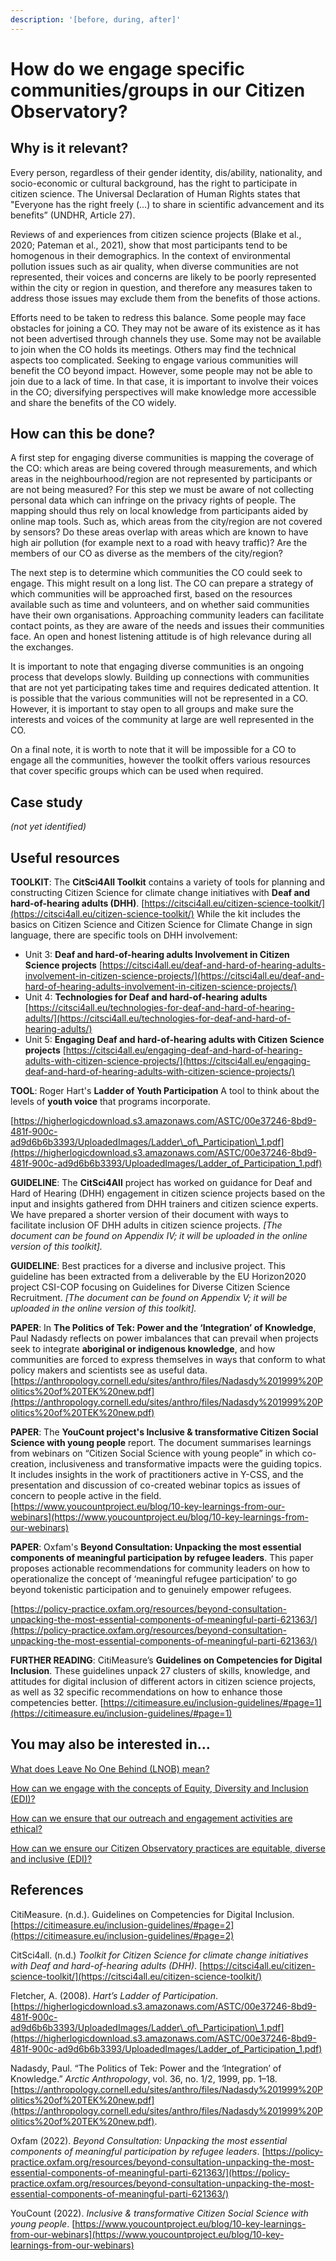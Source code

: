 ```yaml
---
description: '[before, during, after]'
---
```


# How do we engage specific communities/groups in our Citizen Observatory?

## Why is it relevant?

Every person, regardless of their gender identity, dis/ability, nationality, and socio-economic or cultural background, has the right to participate in citizen science. The Universal Declaration of Human Rights states that "Everyone has the right freely (…) to share in scientific advancement and its benefits” (UNDHR, Article 27).

Reviews of and experiences from citizen science projects (Blake et al., 2020; Pateman et al., 2021), show that most participants tend to be homogenous in their demographics. In the context of environmental pollution issues such as air quality, when diverse communities are not represented, their voices and concerns are likely to be poorly represented within the city or region in question, and therefore any measures taken to address those issues may exclude them from the benefits of those actions.

Efforts need to be taken to redress this balance. Some people may face obstacles for joining a CO. They may not be aware of its existence as it has not been advertised through channels they use. Some may not be available to join when the CO holds its meetings. Others may find the technical aspects too complicated. Seeking to engage various communities will benefit the CO beyond impact. However, some people may not be able to join due to a lack of time. In that case, it is important to involve their voices in the CO; diversifying perspectives will make knowledge more accessible and share the benefits of the CO widely.

## How can this be done?

A first step for engaging diverse communities is mapping the coverage of the CO: which areas are being covered through measurements, and which areas in the neighbourhood/region are not represented by participants or are not being measured? For this step we must be aware of not collecting personal data which can infringe on the privacy rights of people. The mapping should thus rely on local knowledge from participants aided by online map tools. Such as, which areas from the city/region are not covered by sensors? Do these areas overlap with areas which are known to have high air pollution (for example next to a road with heavy traffic)? Are the members of our CO as diverse as the members of the city/region?

The next step is to determine which communities the CO could seek to engage. This might result on a long list. The CO can prepare a strategy of which communities will be approached first, based on the resources available such as time and volunteers, and on whether said communities have their own organisations. Approaching community leaders can facilitate contact points, as they are aware of the needs and issues their communities face. An open and honest listening attitude is of high relevance during all the exchanges.

It is important to note that engaging diverse communities is an ongoing process that develops slowly. Building up connections with communities that are not yet participating takes time and requires dedicated attention. It is possible that the various communities will not be represented in a CO. However, it is important to stay open to all groups and make sure the interests and voices of the community at large are well represented in the CO.

On a final note, it is worth to note that it will be impossible for a CO to engage all the communities, however the toolkit offers various resources that cover specific groups which can be used when required.

## Case study

_(not yet identified)_

## Useful resources

**TOOLKIT**: The **CitSci4All Toolkit** contains a variety of tools for planning and constructing Citizen Science for climate change initiatives with **Deaf and hard-of-hearing adults (DHH)**. [https://citsci4all.eu/citizen-science-toolkit/](https://citsci4all.eu/citizen-science-toolkit/) While the kit includes the basics on Citizen Science and Citizen Science for Climate Change in sign language, there are specific tools on DHH involvement:

* Unit 3: **Deaf and hard-of-hearing adults Involvement in Citizen Science projects** [https://citsci4all.eu/deaf-and-hard-of-hearing-adults-involvement-in-citizen-science-projects/](https://citsci4all.eu/deaf-and-hard-of-hearing-adults-involvement-in-citizen-science-projects/)
* Unit 4: **Technologies for Deaf and hard-of-hearing adults** [https://citsci4all.eu/technologies-for-deaf-and-hard-of-hearing-adults/](https://citsci4all.eu/technologies-for-deaf-and-hard-of-hearing-adults/)
* Unit 5: **Engaging Deaf and hard-of-hearing adults with Citizen Science projects** [https://citsci4all.eu/engaging-deaf-and-hard-of-hearing-adults-with-citizen-science-projects/](https://citsci4all.eu/engaging-deaf-and-hard-of-hearing-adults-with-citizen-science-projects/)

**TOOL**: Roger Hart's **Ladder of Youth Participation** A tool to think about the levels of **youth voice** that programs incorporate.

[https://higherlogicdownload.s3.amazonaws.com/ASTC/00e37246-8bd9-481f-900c-ad9d6b6b3393/UploadedImages/Ladder\_of\_Participation\_1.pdf](https://higherlogicdownload.s3.amazonaws.com/ASTC/00e37246-8bd9-481f-900c-ad9d6b6b3393/UploadedImages/Ladder_of_Participation_1.pdf)

**GUIDELINE**: The **CitSci4All** project has worked on guidance for Deaf and Hard of Hearing (DHH) engagement in citizen science projects based on the input and insights gathered from DHH trainers and citizen science experts. We have prepared a shorter version of their document with ways to facilitate inclusion OF DHH adults in citizen science projects. _\[The document can be found on Appendix IV; it will be uploaded in the online version of this toolkit]._

**GUIDELINE**: Best practices for a diverse and inclusive project. This guideline has been extracted from a deliverable by the EU Horizon2020 project CSI-COP focusing on Guidelines for Diverse Citizen Science Recruitment. _\[The document can be found on Appendix V; it will be uploaded in the online version of this toolkit]._

**PAPER**: In **The Politics of Tek: Power and the ‘Integration’ of Knowledge**, Paul Nadasdy reflects on power imbalances that can prevail when projects seek to integrate **aboriginal or indigenous knowledge**, and how communities are forced to express themselves in ways that conform to what policy makers and scientists see as useful data. [https://anthropology.cornell.edu/sites/anthro/files/Nadasdy%201999%20Politics%20of%20TEK%20new.pdf](https://anthropology.cornell.edu/sites/anthro/files/Nadasdy%201999%20Politics%20of%20TEK%20new.pdf)

**PAPER**: The **YouCount project's Inclusive & transformative Citizen Social Science with young people** report. The document summarises learnings from webinars on “Citizen Social Science with young people” in which co-creation, inclusiveness and transformative impacts were the guiding topics. It includes insights in the work of practitioners active in Y-CSS, and the presentation and discussion of co-created webinar topics as issues of concern to people active in the field. [https://www.youcountproject.eu/blog/10-key-learnings-from-our-webinars](https://www.youcountproject.eu/blog/10-key-learnings-from-our-webinars)

**PAPER**: Oxfam's **Beyond Consultation: Unpacking the most essential components of meaningful participation by refugee leaders**. This paper proposes actionable recommendations for community leaders on how to operationalize the concept of ‘meaningful refugee participation’ to go beyond tokenistic participation and to genuinely empower refugees.

[https://policy-practice.oxfam.org/resources/beyond-consultation-unpacking-the-most-essential-components-of-meaningful-parti-621363/](https://policy-practice.oxfam.org/resources/beyond-consultation-unpacking-the-most-essential-components-of-meaningful-parti-621363/)

**FURTHER READING**: CitiMeasure’s **Guidelines on Competencies for Digital Inclusion**. These guidelines unpack 27 clusters of skills, knowledge, and attitudes for digital inclusion of different actors in citizen science projects, as well as 32 specific recommendations on how to enhance those competencies better. [https://citimeasure.eu/inclusion-guidelines/#page=1](https://citimeasure.eu/inclusion-guidelines/#page=1)

## You may also be interested in…

[What does Leave No One Behind (LNOB) mean?](what-does-leave-no-one-behind-lnob-mean.md)

[How can we engage with the concepts of Equity, Diversity and Inclusion (EDI)?](how-can-we-engage-with-the-concepts-of-equity-diversity-and-inclusion-edi.md)

[How can we ensure that our outreach and engagement activities are ethical?](how-can-we-ensure-our-outreach-and-engagement-activities-are-ethical.md)

[How can we ensure our Citizen Observatory practices are equitable, diverse and inclusive (EDI)?](how-can-we-ensure-our-citizen-observatory-practices-are-equitable-diverse-and-inclusive-edi.md)

## References

CitiMeasure. (n.d.). Guidelines on Competencies for Digital Inclusion. [https://citimeasure.eu/inclusion-guidelines/#page=2](https://citimeasure.eu/inclusion-guidelines/#page=2)

CitSci4all. (n.d.) _Toolkit for Citizen Science for climate change initiatives with Deaf and hard-of-hearing adults (DHH)_. [https://citsci4all.eu/citizen-science-toolkit/](https://citsci4all.eu/citizen-science-toolkit/)

Fletcher, A. (2008). _Hart’s Ladder of Participation_. [https://higherlogicdownload.s3.amazonaws.com/ASTC/00e37246-8bd9-481f-900c-ad9d6b6b3393/UploadedImages/Ladder\_of\_Participation\_1.pdf](https://higherlogicdownload.s3.amazonaws.com/ASTC/00e37246-8bd9-481f-900c-ad9d6b6b3393/UploadedImages/Ladder_of_Participation_1.pdf)

Nadasdy, Paul. “The Politics of Tek: Power and the ‘Integration’ of Knowledge.” _Arctic Anthropology_, vol. 36, no. 1/2, 1999, pp. 1–18. [https://anthropology.cornell.edu/sites/anthro/files/Nadasdy%201999%20Politics%20of%20TEK%20new.pdf](https://anthropology.cornell.edu/sites/anthro/files/Nadasdy%201999%20Politics%20of%20TEK%20new.pdf).

Oxfam (2022). _Beyond Consultation: Unpacking the most essential components of meaningful participation by refugee leaders_. [https://policy-practice.oxfam.org/resources/beyond-consultation-unpacking-the-most-essential-components-of-meaningful-parti-621363/](https://policy-practice.oxfam.org/resources/beyond-consultation-unpacking-the-most-essential-components-of-meaningful-parti-621363/)

YouCount (2022). _Inclusive & transformative Citizen Social Science with young people_. [https://www.youcountproject.eu/blog/10-key-learnings-from-our-webinars](https://www.youcountproject.eu/blog/10-key-learnings-from-our-webinars)
